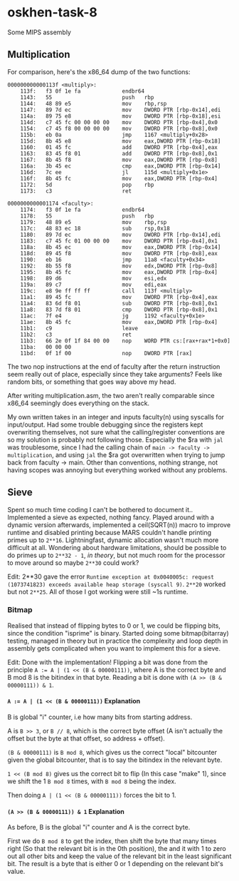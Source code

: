 # oskhen-task-8
Some MIPS assembly


## Multiplication
For comparison, here's the x86_64 dump of the two functions:
```
000000000000113f <multiply>:
    113f:	f3 0f 1e fa          	endbr64 
    1143:	55                   	push   rbp
    1144:	48 89 e5             	mov    rbp,rsp
    1147:	89 7d ec             	mov    DWORD PTR [rbp-0x14],edi
    114a:	89 75 e8             	mov    DWORD PTR [rbp-0x18],esi
    114d:	c7 45 fc 00 00 00 00 	mov    DWORD PTR [rbp-0x4],0x0
    1154:	c7 45 f8 00 00 00 00 	mov    DWORD PTR [rbp-0x8],0x0
    115b:	eb 0a                	jmp    1167 <multiply+0x28>
    115d:	8b 45 e8             	mov    eax,DWORD PTR [rbp-0x18]
    1160:	01 45 fc             	add    DWORD PTR [rbp-0x4],eax
    1163:	83 45 f8 01          	add    DWORD PTR [rbp-0x8],0x1
    1167:	8b 45 f8             	mov    eax,DWORD PTR [rbp-0x8]
    116a:	3b 45 ec             	cmp    eax,DWORD PTR [rbp-0x14]
    116d:	7c ee                	jl     115d <multiply+0x1e>
    116f:	8b 45 fc             	mov    eax,DWORD PTR [rbp-0x4]
    1172:	5d                   	pop    rbp
    1173:	c3                   	ret    
```
```
0000000000001174 <faculty>:
    1174:	f3 0f 1e fa          	endbr64 
    1178:	55                   	push   rbp
    1179:	48 89 e5             	mov    rbp,rsp
    117c:	48 83 ec 18          	sub    rsp,0x18
    1180:	89 7d ec             	mov    DWORD PTR [rbp-0x14],edi
    1183:	c7 45 fc 01 00 00 00 	mov    DWORD PTR [rbp-0x4],0x1
    118a:	8b 45 ec             	mov    eax,DWORD PTR [rbp-0x14]
    118d:	89 45 f8             	mov    DWORD PTR [rbp-0x8],eax
    1190:	eb 16                	jmp    11a8 <faculty+0x34>
    1192:	8b 55 f8             	mov    edx,DWORD PTR [rbp-0x8]
    1195:	8b 45 fc             	mov    eax,DWORD PTR [rbp-0x4]
    1198:	89 d6                	mov    esi,edx
    119a:	89 c7                	mov    edi,eax
    119c:	e8 9e ff ff ff       	call   113f <multiply>
    11a1:	89 45 fc             	mov    DWORD PTR [rbp-0x4],eax
    11a4:	83 6d f8 01          	sub    DWORD PTR [rbp-0x8],0x1
    11a8:	83 7d f8 01          	cmp    DWORD PTR [rbp-0x8],0x1
    11ac:	7f e4                	jg     1192 <faculty+0x1e>
    11ae:	8b 45 fc             	mov    eax,DWORD PTR [rbp-0x4]
    11b1:	c9                   	leave  
    11b2:	c3                   	ret    
    11b3:	66 2e 0f 1f 84 00 00 	nop    WORD PTR cs:[rax+rax*1+0x0]
    11ba:	00 00 00 
    11bd:	0f 1f 00             	nop    DWORD PTR [rax]
```
The two nop instructions at the end of faculty after the return instruction seem really out of place, especially since they take arguments? Feels like random bits, or something that goes way above my head.

After writing multiplication.asm, the two aren't really comparable since x86_64 seemingly does everything on the stack.

My own written takes in an integer and inputs faculty(n) using syscalls for input/output. Had some trouble debugging since the registers kept overwriting themselves, not sure what the calling/register conventions are so my solution is probably not following those. Especially the $ra with `jal` was troublesome, since I had the calling chain of `main -> faculty -> multiplication`, and using `jal` the $ra got overwritten when trying to jump back from faculty -> main. Other than conventions, nothing strange, not having scopes was annoying but everything worked without any problems.


## Sieve
Spent so much time coding I can't be bothered to document it.. Implemented a sieve as expected, nothing fancy. Played around with a dynamic version afterwards, implemented a ceil(SQRT(n)) macro to improve runtime and disabled printing because MARS couldn't handle printing primes up to `2**16`. Lightningfast, dynamic allocation wasn't much more difficult at all. Wondering about hardware limitations, should be possible to do primes up to `2**32 - 1`, *in theory*, but not much room for the processor to move around so maybe `2**30` could work?

Edit: 2**30 gave the error ```Runtime exception at 0x0040005c: request (1073741823) exceeds available heap storage (syscall 9)```. `2**20` worked but not `2**25`. All of those I got working were still ~1s runtime.

### Bitmap
Realised that instead of flipping bytes to 0 or 1, we could be flipping bits, since the condition "isprime" is binary. Started doing some bitmap(bitarray) testing, managed in theory but in practice the complexity and loop depth in assembly gets complicated when you want to implement this for a sieve.

Edit: Done with the implementation! Flipping a bit was done from the principle `A := A | (1 << (B & 00000111))`, where A is the correct byte and B mod 8 is the bitindex in that byte. Reading a bit is done with `(A >> (B & 00000111)) & 1`.

#### `A := A | (1 << (B & 00000111))` Explanation
B is global "i" counter, i.e how many bits from starting address.

A is `B >> 3`, or `B // 8`, which is the correct byte offset
(A isn't actually the offset but the byte at that offset, so address + offset).


`(B & 00000111)` is `B mod 8`, which gives us the correct "local" bitcounter given the global bitcounter, that is to say the bitindex in the relevant byte. 


`1 << (B mod 8)` gives us the correct bit to flip (In this case "make" 1), since we shift the 1 `B mod 8` times, with `B mod 8` being the index.

Then doing `A | (1 << (B & 00000111))` forces the bit to 1.

#### `(A >> (B & 00000111)) & 1` Explanation
As before, B is the global "i" counter and A is the correct byte.

First we do `B mod 8` to get the index, then shift the byte that many times right (So that the relevant bit is in the 0th position), the and it with 1 to zero out all other bits and keep the value of the relevant bit in the least significant bit. The result is a byte that is either 0 or 1 depending on the relevant bit's value.